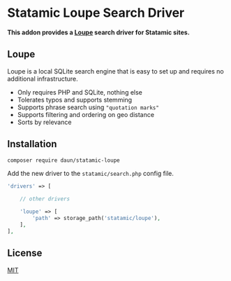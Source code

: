 # Statamic Loupe Search Driver

**This addon provides a [Loupe](https://github.com/loupe-php/loupe) search driver for Statamic sites.**

## Loupe

Loupe is a local SQLite search engine that is easy to set up and requires no additional
infrastructure.

- Only requires PHP and SQLite, nothing else
- Tolerates typos and supports stemming
- Supports phrase search using `"quotation marks"`
- Supports filtering and ordering on geo distance
- Sorts by relevance

## Installation

```sh
composer require daun/statamic-loupe
```

Add the new driver to the `statamic/search.php` config file.

```php
'drivers' => [

    // other drivers

    'loupe' => [
        'path' => storage_path('statamic/loupe'),
    ],
],
```

## License

[MIT](https://opensource.org/licenses/MIT)
